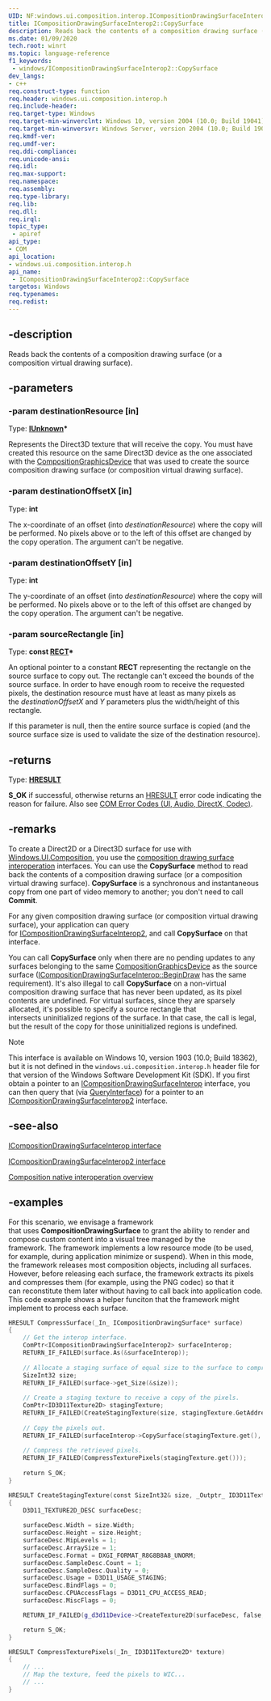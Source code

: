 ```yaml
---
UID: NF:windows.ui.composition.interop.ICompositionDrawingSurfaceInterop2.CopySurface
title: ICompositionDrawingSurfaceInterop2::CopySurface
description: Reads back the contents of a composition drawing surface (or a composition virtual drawing surface).
ms.date: 01/09/2020
tech.root: winrt
ms.topic: language-reference
f1_keywords:
 - windows/ICompositionDrawingSurfaceInterop2::CopySurface
dev_langs:
- c++
req.construct-type: function
req.header: windows.ui.composition.interop.h
req.include-header: 
req.target-type: Windows
req.target-min-winverclnt: Windows 10, version 2004 (10.0; Build 19041)
req.target-min-winversvr: Windows Server, version 2004 (10.0; Build 19041)
req.kmdf-ver: 
req.umdf-ver: 
req.ddi-compliance: 
req.unicode-ansi: 
req.idl: 
req.max-support: 
req.namespace: 
req.assembly: 
req.type-library: 
req.lib: 
req.dll: 
req.irql: 
topic_type:
 - apiref
api_type:
- COM
api_location:
- windows.ui.composition.interop.h
api_name:
 - ICompositionDrawingSurfaceInterop2::CopySurface
targetos: Windows
req.typenames: 
req.redist: 
---
```


## -description

Reads back the contents of a composition drawing surface (or a composition virtual drawing surface).

## -parameters

### -param destinationResource [in]

Type: **[IUnknown](/windows/win32/api/unknwn/nn-unknwn-iunknown)\***

Represents the Direct3D texture that will receive the copy. You must have created this resource on the same Direct3D device as the one associated with the [CompositionGraphicsDevice](/uwp/api/Windows.UI.Composition.CompositionGraphicsDevice) that was used to create the source composition drawing surface (or composition virtual drawing surface).

### -param destinationOffsetX [in]

Type: **int**

The x-coordinate of an offset (into *destinationResource*) where the copy will be performed. No pixels above or to the left of this offset are changed by the copy operation. The argument can't be negative.

### -param destinationOffsetY [in]

Type: **int**

The y-coordinate of an offset (into *destinationResource*) where the copy will be performed. No pixels above or to the left of this offset are changed by the copy operation. The argument can't be negative.

### -param sourceRectangle [in]

Type: **const [RECT](/windows/win32/api/windef/ns-windef-rect)\***

An optional pointer to a constant **RECT** representing the rectangle on the source surface to copy out. The rectangle can't exceed the bounds of the source surface. In order to have enough room to receive the requested pixels, the destination resource must have at least as many pixels as the *destinationOffsetX* and *Y* parameters plus the width/height of this rectangle.

If this parameter is null, then the entire source surface is copied (and the source surface size is used to validate the size of the destination resource).

## -returns

Type: **[HRESULT](/windows/win32/com/structure-of-com-error-codes)**

**S_OK** if successful, otherwise returns an [HRESULT](/windows/win32/com/structure-of-com-error-codes) error code indicating the reason for failure. Also see [COM Error Codes (UI, Audio, DirectX, Codec)](/windows/win32/com/com-error-codes-10).

## -remarks

To create a Direct2D or a Direct3D surface for use with [Windows.UI.Composition](/uwp/api/windows.ui.composition), you use the [composition drawing surface interoperation](/windows/win32/api/windows.ui.composition.interop/) interfaces. You can use the **CopySurface** method to read back the contents of a composition drawing surface (or a composition virtual drawing surface). **CopySurface** is a synchronous and instantaneous copy from one part of video memory to another; you don't need to call **Commit**.

For any given composition drawing surface (or composition virtual drawing surface), your application can query for [ICompositionDrawingSurfaceInterop2](/windows/win32/api/windows.ui.composition.interop/nn-windows-ui-composition-interop-icompositiondrawingsurfaceinterop2), and call **CopySurface** on that interface.

You can call **CopySurface** only when there are no pending updates to any surfaces belonging to the same [CompositionGraphicsDevice](/uwp/api/windows.ui.composition.compositiongraphicsdevice) as the source surface ([ICompositionDrawingSurfaceInterop::BeginDraw](/windows/win32/api/windows.ui.composition.interop/nf-windows-ui-composition-interop-icompositiondrawingsurfaceinterop-begindraw) has the same requirement). It's also illegal to call **CopySurface** on a non-virtual composition drawing surface that has never been updated, as its pixel contents are undefined. For virtual surfaces, since they are sparsely allocated, it's possible to specify a source rectangle that intersects uninitialized regions of the surface. In that case, the call is legal, but the result of the copy for those uninitialized regions is undefined.

> [!NOTE]
> This interface is available on Windows 10, version 1903 (10.0; Build 18362), but it is not defined in the `windows.ui.composition.interop.h` header file for that version of the Windows Software Development Kit (SDK). If you first obtain a pointer to an [ICompositionDrawingSurfaceInterop](/windows/win32/api/windows.ui.composition.interop/nn-windows-ui-composition-interop-icompositiondrawingsurfaceinterop) interface, you can then query that (via [QueryInterface](/windows/win32/api/unknwn/nf-unknwn-iunknown-queryinterface(refiid_void))) for a pointer to an [ICompositionDrawingSurfaceInterop2](/windows/win32/api/windows.ui.composition.interop/nn-windows-ui-composition-interop-icompositiondrawingsurfaceinterop2) interface.

## -see-also

[ICompositionDrawingSurfaceInterop interface](/windows/win32/api/windows.ui.composition.interop/nn-windows-ui-composition-interop-icompositiondrawingsurfaceinterop)

[ICompositionDrawingSurfaceInterop2 interface](/windows/win32/api/windows.ui.composition.interop/nn-windows-ui-composition-interop-icompositiondrawingsurfaceinterop2)

[Composition native interoperation overview](/windows/uwp/composition/composition-native-interop)

## -examples

For this scenario, we envisage a framework that uses **CompositionDrawingSurface** to grant the ability to render and compose custom content into a visual tree managed by the framework. The framework implements a low resource mode (to be used, for example, during application minimize or suspend). When in this mode, the framework releases most composition objects, including all surfaces. However, before releasing each surface, the framework extracts its pixels and compresses them (for example, using the PNG codec) so that it can reconstitute them later without having to call back into application code. This code example shows a helper funciton that the framework might implement to process each surface.

```cpp
HRESULT CompressSurface(_In_ ICompositionDrawingSurface* surface) 
{ 
    // Get the interop interface.
    ComPtr<ICompositionDrawingSurfaceInterop2> surfaceInterop; 
    RETURN_IF_FAILED(surface.As(&surfaceInterop)); 
 
    // Allocate a staging surface of equal size to the surface to compress.
    SizeInt32 size; 
    RETURN_IF_FAILED(surface->get_Size(&size)); 
 
    // Create a staging texture to receive a copy of the pixels.
    ComPtr<ID3D11Texture2D> stagingTexture; 
    RETURN_IF_FAILED(CreateStagingTexture(size, stagingTexture.GetAddressOf())); 
 
    // Copy the pixels out.
    RETURN_IF_FAILED(surfaceInterop->CopySurface(stagingTexture.get(), 0, 0, nullptr)); 
 
    // Compress the retrieved pixels.
    RETURN_IF_FAILED(CompressTexturePixels(stagingTexture.get())); 
 
    return S_OK; 
} 

HRESULT CreateStagingTexture(const SizeInt32& size, _Outptr_ ID3D11Texture2D** texture) 
{ 
    D3D11_TEXTURE2D_DESC surfaceDesc; 
 
    surfaceDesc.Width = size.Width; 
    surfaceDesc.Height = size.Height; 
    surfaceDesc.MipLevels = 1; 
    surfaceDesc.ArraySize = 1; 
    surfaceDesc.Format = DXGI_FORMAT_R8G8B8A8_UNORM; 
    surfaceDesc.SampleDesc.Count = 1; 
    surfaceDesc.SampleDesc.Quality = 0; 
    surfaceDesc.Usage = D3D11_USAGE_STAGING; 
    surfaceDesc.BindFlags = 0; 
    surfaceDesc.CPUAccessFlags = D3D11_CPU_ACCESS_READ; 
    surfaceDesc.MiscFlags = 0; 

    RETURN_IF_FAILED(g_d3d11Device->CreateTexture2D(surfaceDesc, false, texture)); 

    return S_OK; 
} 

HRESULT CompressTexturePixels(_In_ ID3D11Texture2D* texture) 
{ 
    // ... 
    // Map the texture, feed the pixels to WIC... 
    // ... 
} 
```
